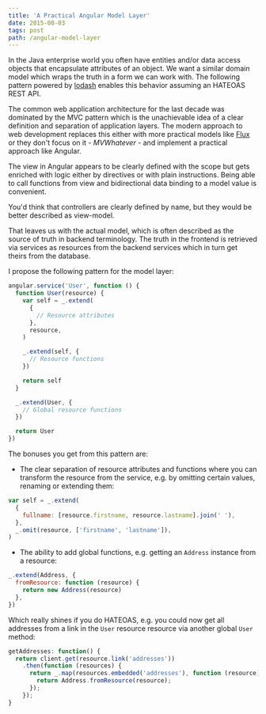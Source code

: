 ```yaml
---
title: 'A Practical Angular Model Layer'
date: 2015-08-03
tags: post
path: /angular-model-layer
---
```


In the Java enterprise world you often have entities and/or data access objects that encapsulate attributes of an object. We want a similar domain model which wraps the truth in a form we can work with. The following pattern powered by [lodash](https://lodash.com/) enables this behavior assuming an HATEOAS REST API.

The common web application architecture for the last decade was dominated by the MVC pattern which is the unachievable idea of a clear definition and separation of application layers. The modern approach to web development replaces this either with more practical models like [Flux](https://facebook.github.io/flux/docs/overview.html) or they don't focus on it - _MVWhatever_ - and implement a practical approach like Angular.

The view in Angular appears to be clearly defined with the scope but gets enriched with logic either by directives or with plain instructions. Being able to call functions from view and bidirectional data binding to a model value is convenient.

You'd think that controllers are clearly defined by name, but they would be better described as view-model.

That leaves us with the actual model, which is often described as the source of truth in backend terminology. The truth in the frontend is retrieved via services as resources from the backend services which in turn get theirs from the database.

I propose the following pattern for the model layer:

```js
angular.service('User', function () {
  function User(resource) {
    var self = _.extend(
      {
        // Resource attributes
      },
      resource,
    )

    _.extend(self, {
      // Resource functions
    })

    return self
  }

  _.extend(User, {
    // Global resource functions
  })

  return User
})
```

The bonuses you get from this pattern are:

- The clear separation of resource attributes and functions where you can transform the resource from the service, e.g. by omitting certain values, renaming or extending them:

```js
var self = _.extend(
  {
    fullname: [resource.firstname, resource.lastname].join(' '),
  },
  _.omit(resource, ['firstname', 'lastname']),
)
```

- The ability to add global functions, e.g. getting an `Address` instance from a resource:

```js
_.extend(Address, {
  fromResource: function (resource) {
    return new Address(resource)
  },
})
```

Which really shines if you do HATEOAS, e.g. you could now get all addresses from a link in the `User` resource resource via another global `User` method:

```js
getAddresses: function() {
  return client.get(resource.link('addresses'))
    .then(function (resources) {
      return _.map(resources.embedded('addresses'), function (resource) {
        return Address.fromResource(resource);
      });
    });
}
```
